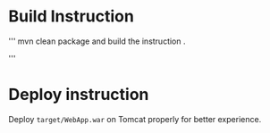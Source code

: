 

# Build Instruction

'''
mvn clean package
and build the instruction .

'''

# Deploy instruction
Deploy ```target/WebApp.war``` on Tomcat properly for better experience.

